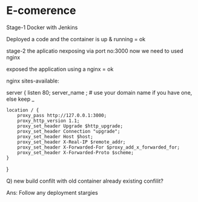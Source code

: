  # E-comerence 

Stage-1 Docker with Jenkins

Deployed a code and the container is up & running  = ok


stage-2 the aplicatio nexposing via port no:3000 now we need to used nginx 

exposed the application using a nginx = ok

nginx sites-available:

server {
    listen 80;
     server_name <IP> ;   # use your domain name if you have one, else keep _

    location / {
        proxy_pass http://127.0.0.1:3000;
        proxy_http_version 1.1;
        proxy_set_header Upgrade $http_upgrade;
        proxy_set_header Connection "upgrade";
        proxy_set_header Host $host;
        proxy_set_header X-Real-IP $remote_addr;
        proxy_set_header X-Forwarded-For $proxy_add_x_forwarded_for;
        proxy_set_header X-Forwarded-Proto $scheme;
    }
}



Q) new build confilt with old container already existing confilit? 

 Ans: Follow any deployment stargies




